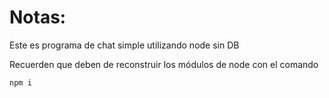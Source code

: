 # Notas:

Este es programa de chat simple utilizando node sin DB

Recuerden que deben de reconstruir los módulos de node con el comando

```
npm i
```